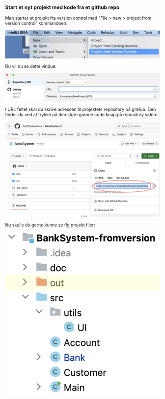 

### Start et nyt projekt med kode fra et github repo

Man starter et projekt fra version control med "File > new > project from version control" kommandoen:

![screen1](../assets/images/guides/Screen1.png)



Du vil nu se dette vindue:

![screen1](../assets/images/guides/Screen2.png)


I URL feltet skal du skrive adressen til projektets repository på gitHub. Den finder du ved at trykke på den store grønne code knap på repository siden:

![screen1](../assets/images/guides/Screen3.png)

Nu skulle du gerne kunne se flg projekt filer:

![screen1](../assets/images/guides/Screen4.png)
